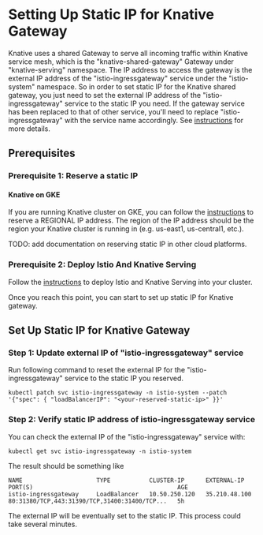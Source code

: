 # Setting Up Static IP for Knative Gateway

Knative uses a shared Gateway to serve all incoming traffic within Knative
service mesh, which is the "knative-shared-gateway" Gateway under
"knative-serving" namespace. The IP address to access the gateway is the
external IP address of the "istio-ingressgateway" service under the
"istio-system" namespace. So in order to set static IP for the Knative shared
gateway, you just need to set the external IP address of the
"istio-ingressgateway" service to the static IP you need.
If the gateway service has been replaced to that of other service, you'll
need to replace "istio-ingressgateway" with the service name accordingly.
See [instructions](../setting-up-custom-ingress-gateway.md) for more details.

## Prerequisites

### Prerequisite 1: Reserve a static IP

#### Knative on GKE

If you are running Knative cluster on GKE, you can follow the [instructions](https://cloud.google.com/compute/docs/ip-addresses/reserve-static-external-ip-address#reserve_new_static) to reserve a REGIONAL
IP address. The region of the IP address should be the region your Knative
 cluster is running in (e.g. us-east1, us-central1, etc.).

TODO: add documentation on reserving static IP in other cloud platforms.

### Prerequisite 2: Deploy Istio And Knative Serving

Follow the [instructions](https://github.com/knative/serving/blob/master/DEVELOPMENT.md)
to deploy Istio and Knative Serving into your cluster.

Once you reach this point, you can start to set up static IP for Knative
gateway.

## Set Up Static IP for Knative Gateway

### Step 1: Update external IP of "istio-ingressgateway" service

Run following command to reset the external IP for the
"istio-ingressgateway" service to the static IP you reserved.

```shell
kubectl patch svc istio-ingressgateway -n istio-system --patch '{"spec": { "loadBalancerIP": "<your-reserved-static-ip>" }}'
```

### Step 2: Verify static IP address of istio-ingressgateway service

You can check the external IP of the "istio-ingressgateway" service with:

```shell
kubectl get svc istio-ingressgateway -n istio-system
```

The result should be something like

```console
NAME                     TYPE           CLUSTER-IP      EXTERNAL-IP     PORT(S)                                         AGE
istio-ingressgateway     LoadBalancer   10.50.250.120   35.210.48.100   80:31380/TCP,443:31390/TCP,31400:31400/TCP...   5h
```

The external IP will be eventually set to the static IP. This process could
take several minutes.
